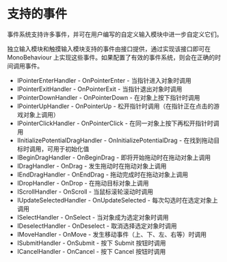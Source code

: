 支持的事件
=================
事件系统支持许多事件，并可在用户编写的自定义输入模块中进一步自定义它们。

独立输入模块和触摸输入模块支持的事件由接口提供，通过实现该接口即可在 MonoBehaviour 上实现这些事件。如果配置了有效的事件系统，则会在正确的时间调用事件。

- IPointerEnterHandler - OnPointerEnter - 当指针进入对象时调用
- IPointerExitHandler - OnPointerExit - 当指针退出对象时调用
- IPointerDownHandler - OnPointerDown - 在对象上按下指针时调用
- IPointerUpHandler - OnPointerUp - 松开指针时调用（在指针正在点击的游戏对象上调用）
- IPointerClickHandler - OnPointerClick - 在同一对象上按下再松开指针时调用
- IInitializePotentialDragHandler - OnInitializePotentialDrag - 在找到拖动目标时调用，可用于初始化值
- IBeginDragHandler - OnBeginDrag - 即将开始拖动时在拖动对象上调用
- IDragHandler - OnDrag - 发生拖动时在拖动对象上调用
- IEndDragHandler - OnEndDrag - 拖动完成时在拖动对象上调用
- IDropHandler - OnDrop - 在拖动目标对象上调用
- IScrollHandler - OnScroll - 当鼠标滚轮滚动时调用
- IUpdateSelectedHandler - OnUpdateSelected - 每次勾选时在选定对象上调用
- ISelectHandler - OnSelect - 当对象成为选定对象时调用
- IDeselectHandler - OnDeselect - 取消选择选定对象时调用
- IMoveHandler - OnMove - 发生移动事件（上、下、左、右等）时调用
- ISubmitHandler - OnSubmit - 按下 Submit 按钮时调用
- ICancelHandler - OnCancel - 按下 Cancel 按钮时调用
